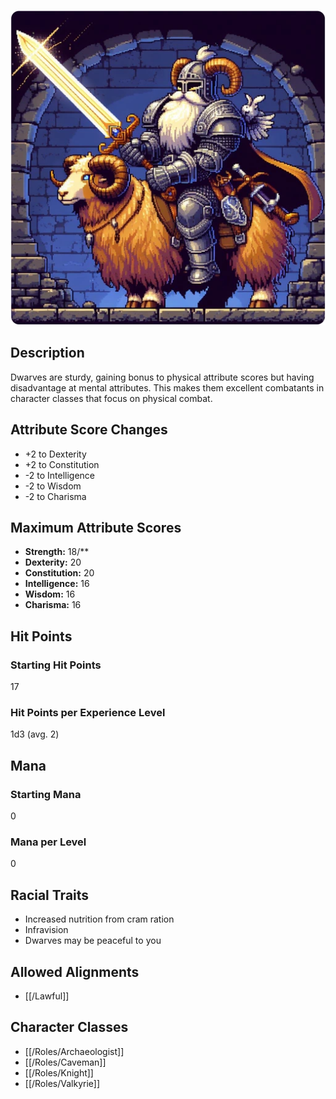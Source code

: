 ![Dwarf](/uploads/Races/Dwarf/dwarf.webp)

## Description

Dwarves are sturdy, gaining bonus to physical attribute scores but having disadvantage at mental attributes. This makes them excellent combatants in character classes that focus on physical combat.

## Attribute Score Changes

- +2 to Dexterity
- +2 to Constitution
- -2 to Intelligence
- -2 to Wisdom
- -2 to Charisma

## Maximum Attribute Scores

- **Strength:** 18/**
- **Dexterity:** 20
- **Constitution:** 20
- **Intelligence:** 16
- **Wisdom:** 16
- **Charisma:** 16

## Hit Points

### Starting Hit Points

17

### Hit Points per Experience Level

1d3 (avg. 2)

## Mana

### Starting Mana

0

### Mana per Level

0

## Racial Traits

- Increased nutrition from cram ration
- Infravision
- Dwarves may be peaceful to you

## Allowed Alignments

- [[/Lawful]]

## Character Classes

- [[/Roles/Archaeologist]]
- [[/Roles/Caveman]]
- [[/Roles/Knight]]
- [[/Roles/Valkyrie]]